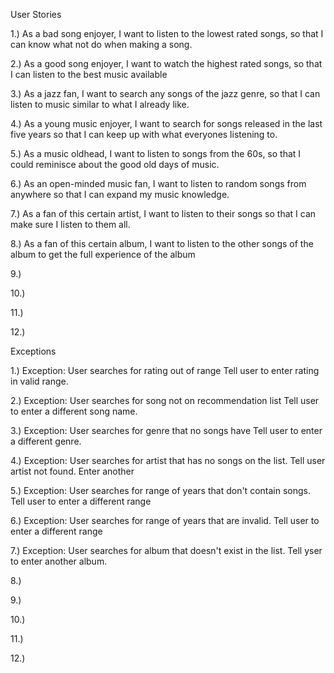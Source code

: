User Stories

  1.) As a bad song enjoyer, I want to listen to the lowest rated songs, so that I can know what not do when making a song.
  
  2.) As a good song enjoyer, I want to watch the highest rated songs, so that I can listen to the best music available

  3.) As a jazz fan, I want to search any songs of the jazz genre, so that I can listen to music similar to what I already like.

  4.) As a young music enjoyer, I want to search for songs released in the last five years so that I can keep up with what everyones listening to.

  5.) As a music oldhead, I want to listen to songs from the 60s, so that I could reminisce about the good old days of music.

  6.) As an open-minded music fan, I want to listen to random songs from anywhere so that I can expand my music knowledge.

  7.) As a fan of this certain artist, I want to listen to their songs so that I can make sure I listen to them all.

  8.) As a fan of this certain album, I want to listen to the other songs of the album to get the full experience of the album

  9.)

  10.)

  11.)

  12.)

Exceptions

  1.) Exception: User searches for rating out of range
        Tell user to enter rating in valid range.
  
  2.) Exception: User searches for song not on recommendation list
        Tell user to enter a different song name.
        
  3.) Exception: User searches for genre that no songs have
        Tell user to enter a different genre.

  4.) Exception: User searches for artist that has no songs on the list.
        Tell user artist not found. Enter another

  5.) Exception: User searches for range of years that don't contain songs.
        Tell user to enter a different range

  6.) Exception: User searches for range of years that are invalid.
        Tell user to enter a different range

  7.) Exception: User searches for album that doesn't exist in the list.
        Tell yser to enter another album.

  8.)

  9.)

  10.)

  11.)

  12.)


